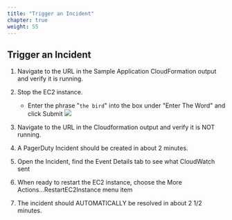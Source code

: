 ```yaml
---
title: "Trigger an Incident"
chapter: true
weight: 55
---
```


## Trigger an Incident

1. Navigate to the URL in the Sample Application CloudFormation output and verify it is running.

1. Stop the EC2 instance.

    - Enter the phrase "`the bird`" into the box under "Enter The Word" and click Submit ![](/images/shutdown_service.png)

1. Navigate to the URL in the Cloudformation output and verify it is NOT running.

1. A PagerDuty Incident should be created in about 2 minutes.

1. Open the Incident, find the Event Details tab to see what CloudWatch sent

1. When ready to restart the EC2 instance, choose the More Actions...RestartEC2Instance menu item

1. The incident should AUTOMATICALLY be resolved in about 2 1/2 minutes.

